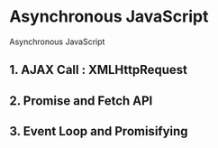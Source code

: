 # Asynchronous JavaScript
Asynchronous JavaScript

## 1. AJAX Call : XMLHttpRequest

## 2. Promise and Fetch API

## 3. Event Loop and Promisifying
